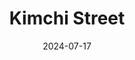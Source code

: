 ---
title: Kimchi Street
address: 11 Rue du Dr Goujon, 75012 Paris
date: 2024-07-17
ratings:
- 4
foodtags:
- coréen
cover: P1005473
---